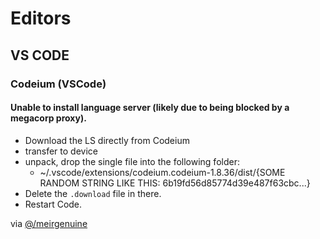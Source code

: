 # Editors

## VS CODE

### Codeium (VSCode) 

#### Unable to install language server (likely due to being blocked by a megacorp proxy). 

- Download the LS directly from Codeium
- transfer to device
- unpack, drop the single file into the following folder:
  -  ~/.vscode/extensions/codeium.codeium-1.8.36/dist/{SOME RANDOM STRING LIKE THIS: 6b19fd56d85774d39e487f63cbc...}
-  Delete the `.download` file in there.
-  Restart Code.

via [@/meirgenuine](https://github.com/Exafunction/codeium/issues/19#issuecomment-2106231504) 
